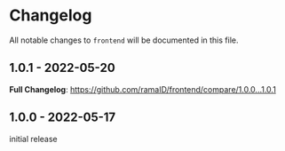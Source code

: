 # Changelog

All notable changes to `frontend` will be documented in this file.

## 1.0.1 - 2022-05-20

**Full Changelog**: https://github.com/ramaID/frontend/compare/1.0.0...1.0.1

## 1.0.0 - 2022-05-17

initial release
